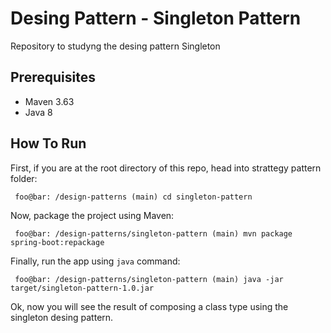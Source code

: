 # Desing Pattern - Singleton Pattern

Repository to studyng the desing pattern Singleton 

## Prerequisites
- Maven 3.63
- Java 8

## How To Run
First, if you are at the root directory of this repo, head into strattegy pattern folder:

 ```{r, engine='bash', count_lines}
  foo@bar: /design-patterns (main) cd singleton-pattern
  ```
Now, package the project using Maven:

 ```{r, engine='bash', count_lines}
  foo@bar: /design-patterns/singleton-pattern (main) mvn package spring-boot:repackage
  ```
Finally, run the app using `java` command:
 ```{r, engine='bash', count_lines}
  foo@bar: /design-patterns/singleton-pattern (main) java -jar target/singleton-pattern-1.0.jar
  ```

Ok, now you will see the result of composing a class type using the singleton desing pattern.